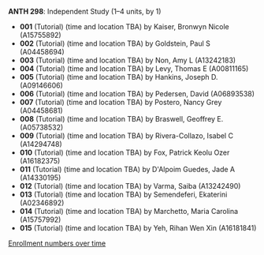 **ANTH 298**: Independent Study (1–4 units, by 1)

- **001** (Tutorial) (time and location TBA) by Kaiser, Bronwyn Nicole (A15755892)
- **002** (Tutorial) (time and location TBA) by Goldstein, Paul S (A04458694)
- **003** (Tutorial) (time and location TBA) by Non, Amy L (A13242183)
- **004** (Tutorial) (time and location TBA) by Levy, Thomas E (A00811165)
- **005** (Tutorial) (time and location TBA) by Hankins, Joseph D. (A09146606)
- **006** (Tutorial) (time and location TBA) by Pedersen, David (A06893538)
- **007** (Tutorial) (time and location TBA) by Postero, Nancy Grey (A04458681)
- **008** (Tutorial) (time and location TBA) by Braswell, Geoffrey E. (A05738532)
- **009** (Tutorial) (time and location TBA) by Rivera-Collazo, Isabel C (A14294748)
- **010** (Tutorial) (time and location TBA) by Fox, Patrick Keolu Ozer (A16182375)
- **011** (Tutorial) (time and location TBA) by D'Alpoim Guedes, Jade A (A14330195)
- **012** (Tutorial) (time and location TBA) by Varma, Saiba (A13242490)
- **013** (Tutorial) (time and location TBA) by Semendeferi, Ekaterini (A02346892)
- **014** (Tutorial) (time and location TBA) by Marchetto, Maria Carolina (A15757992)
- **015** (Tutorial) (time and location TBA) by Yeh, Rihan Wen Xin (A16181841)

[Enrollment numbers over time](./ANTH298.tsv)
